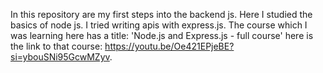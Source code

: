 In this repository are my first steps into the backend js.
Here I studied the basics of node js.
I tried writing apis with express.js.
The course which I was learning here has a title: 'Node.js and Express.js - full course'
here is the link to that course: https://youtu.be/Oe421EPjeBE?si=ybouSNi95GcwMZyv.
